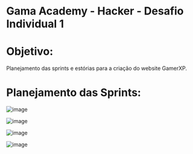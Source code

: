 # Gama Academy - Hacker - Desafio Individual 1

# Objetivo:
Planejamento das sprints e estórias para a criação do website GamerXP.

# Planejamento das Sprints:

![image](https://user-images.githubusercontent.com/90806965/133674217-ab8e989f-30ce-4d03-8e4a-29c00739ce61.png)

![image](https://user-images.githubusercontent.com/90806965/133673166-29b36503-4251-42da-bb79-4a88cbf71709.png)

![image](https://user-images.githubusercontent.com/90806965/133675234-2f750fd0-5706-4742-809d-506869ed3f0d.png)

![image](https://user-images.githubusercontent.com/90806965/133675598-0db38a00-d137-4b45-8b66-2e023125ffa2.png)











